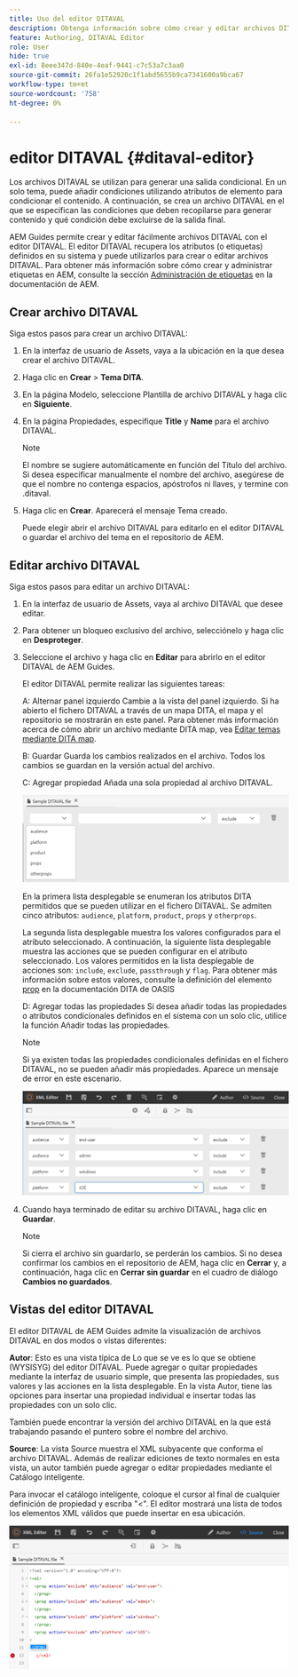 ```yaml
---
title: Uso del editor DITAVAL
description: Obtenga información sobre cómo crear y editar archivos DITAVAL con el Editor DIVATAL en AEM Guides. Descubra cómo el editor DITAVAL admite archivos DITAVAL en las vistas de autor y origen.
feature: Authoring, DITAVAL Editor
role: User
hide: true
exl-id: 8eee347d-840e-4eaf-9441-c7c53a7c3aa0
source-git-commit: 26fa1e52920c1f1abd5655b9ca7341600a9bca67
workflow-type: tm+mt
source-wordcount: '758'
ht-degree: 0%

---
```


# editor DITAVAL {#ditaval-editor}

Los archivos DITAVAL se utilizan para generar una salida condicional. En un solo tema, puede añadir condiciones utilizando atributos de elemento para condicionar el contenido. A continuación, se crea un archivo DITAVAL en el que se especifican las condiciones que deben recopilarse para generar contenido y qué condición debe excluirse de la salida final.

AEM Guides permite crear y editar fácilmente archivos DITAVAL con el editor DITAVAL. El editor DITAVAL recupera los atributos \(o etiquetas\) definidos en su sistema y puede utilizarlos para crear o editar archivos DITAVAL. Para obtener más información sobre cómo crear y administrar etiquetas en AEM, consulte la sección [Administración de etiquetas](https://experienceleague.adobe.com/docs/experience-manager-cloud-service/sites/authoring/features/tags.html?lang=es) en la documentación de AEM.

## Crear archivo DITAVAL

Siga estos pasos para crear un archivo DITAVAL:

1. En la interfaz de usuario de Assets, vaya a la ubicación en la que desea crear el archivo DITAVAL.

1. Haga clic en **Crear** \> **Tema DITA**.

1. En la página Modelo, seleccione Plantilla de archivo DITAVAL y haga clic en **Siguiente**.

1. En la página Propiedades, especifique **Title** y **Name** para el archivo DITAVAL.

   >[!NOTE]
   >
   > El nombre se sugiere automáticamente en función del Título del archivo. Si desea especificar manualmente el nombre del archivo, asegúrese de que el nombre no contenga espacios, apóstrofos ni llaves, y termine con .ditaval.

1. Haga clic en **Crear**. Aparecerá el mensaje Tema creado.

   Puede elegir abrir el archivo DITAVAL para editarlo en el editor DITAVAL o guardar el archivo del tema en el repositorio de AEM.


## Editar archivo DITAVAL

Siga estos pasos para editar un archivo DITAVAL:

1. En la interfaz de usuario de Assets, vaya al archivo DITAVAL que desee editar.

1. Para obtener un bloqueo exclusivo del archivo, selecciónelo y haga clic en **Desproteger**.

1. Seleccione el archivo y haga clic en **Editar** para abrirlo en el editor DITAVAL de AEM Guides.

   El editor DITAVAL permite realizar las siguientes tareas:

   A: Alternar panel izquierdo
Cambie a la vista del panel izquierdo. Si ha abierto el fichero DITAVAL a través de un mapa DITA, el mapa y el repositorio se mostrarán en este panel. Para obtener más información acerca de cómo abrir un archivo mediante DITA map, vea [Editar temas mediante DITA map](map-editor-advanced-map-editor.md#id17ACJ0F0FHS).

   B: Guardar
Guarda los cambios realizados en el archivo. Todos los cambios se guardan en la versión actual del archivo.

   C: Agregar propiedad
Añada una sola propiedad al archivo DITAVAL.

   ![](images/ditaval-editor-props.png)

   En la primera lista desplegable se enumeran los atributos DITA permitidos que se pueden utilizar en el fichero DITAVAL. Se admiten cinco atributos: `audience`, `platform`, `product`, `props` y `otherprops`.

   La segunda lista desplegable muestra los valores configurados para el atributo seleccionado. A continuación, la siguiente lista desplegable muestra las acciones que se pueden configurar en el atributo seleccionado. Los valores permitidos en la lista desplegable de acciones son: `include`, `exclude`, `passthrough` y `flag`. Para obtener más información sobre estos valores, consulte la definición del elemento [prop](http://docs.oasis-open.org/dita/dita/v1.3/errata01/os/complete/part3-all-inclusive/langRef/ditaval/ditaval-prop.html#ditaval-prop) en la documentación DITA de OASIS

   D: Agregar todas las propiedades
Si desea añadir todas las propiedades o atributos condicionales definidos en el sistema con un solo clic, utilice la función Añadir todas las propiedades.

   >[!NOTE]
   >
   > Si ya existen todas las propiedades condicionales definidas en el fichero DITAVAL, no se pueden añadir más propiedades. Aparece un mensaje de error en este escenario.

   ![](images/ditaval-all-props.png)

1. Cuando haya terminado de editar su archivo DITAVAL, haga clic en **Guardar**.

   >[!NOTE]
   >
   > Si cierra el archivo sin guardarlo, se perderán los cambios. Si no desea confirmar los cambios en el repositorio de AEM, haga clic en **Cerrar** y, a continuación, haga clic en **Cerrar sin guardar** en el cuadro de diálogo **Cambios no guardados**.


## Vistas del editor DITAVAL

El editor DITAVAL de AEM Guides admite la visualización de archivos DITAVAL en dos modos o vistas diferentes:

**Autor**:   Esto es una vista típica de Lo que se ve es lo que se obtiene \(WYSISYG\) del editor DITAVAL. Puede agregar o quitar propiedades mediante la interfaz de usuario simple, que presenta las propiedades, sus valores y las acciones en la lista desplegable. En la vista Autor, tiene las opciones para insertar una propiedad individual e insertar todas las propiedades con un solo clic.

También puede encontrar la versión del archivo DITAVAL en la que está trabajando pasando el puntero sobre el nombre del archivo.

**Source**:   La vista Source muestra el XML subyacente que conforma el archivo DITAVAL. Además de realizar ediciones de texto normales en esta vista, un autor también puede agregar o editar propiedades mediante el Catálogo inteligente.

Para invocar el catálogo inteligente, coloque el cursor al final de cualquier definición de propiedad y escriba &quot;&lt;&quot;. El editor mostrará una lista de todos los elementos XML válidos que puede insertar en esa ubicación.

![](images/ditaval-source-view.png)
